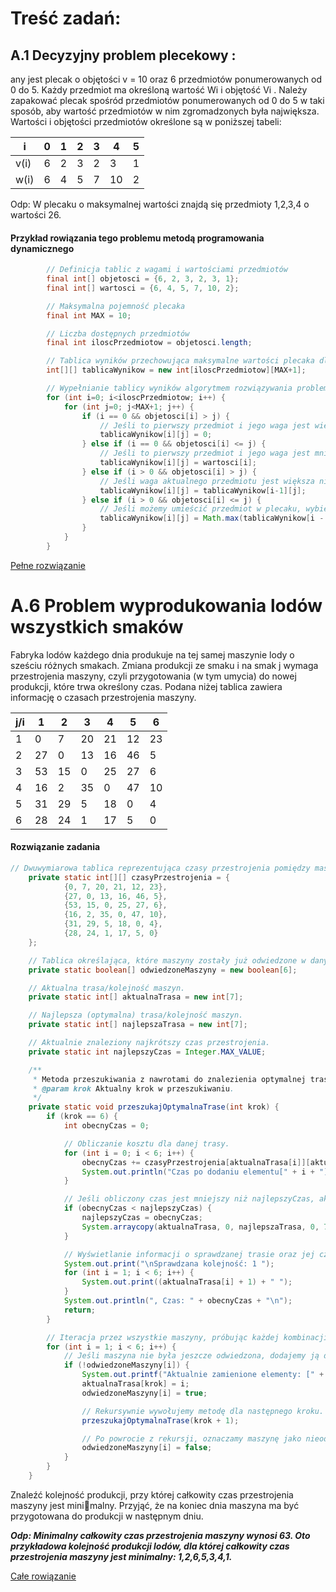# Treść zadań:

## A.1 Decyzyjny problem plecekowy :

any jest plecak o objętości v = 10 oraz 6 przedmiotów ponumerowanych od 0 do 5. Każdy
przedmiot ma określoną wartość Wi
i objętość Vi
. Należy zapakować plecak spośród przedmiotów
ponumerowanych od 0 do 5 w taki sposób, aby wartość przedmiotów w nim zgromadzonych była
największa. Wartości i objętości przedmiotów określone są w poniższej tabeli:

| i    | 0 | 1 | 2 | 3 | 4  | 5 |
|------|---|---|---|---|----|---|
| v(i) | 6 | 2 | 3 | 2 | 3  | 1 |
| w(i) | 6 | 4 | 5 | 7 | 10 | 2 |

Odp: W plecaku o maksymalnej wartości znajdą się przedmioty 1,2,3,4 o wartości 26.

#### Przykład rowiązania tego problemu metodą programowania dynamicznego
```java
        // Definicja tablic z wagami i wartościami przedmiotów
        final int[] objetosci = {6, 2, 3, 2, 3, 1};
        final int[] wartosci = {6, 4, 5, 7, 10, 2};

        // Maksymalna pojemność plecaka
        final int MAX = 10;

        // Liczba dostępnych przedmiotów
        final int iloscPrzedmiotow = objetosci.length;

        // Tablica wyników przechowująca maksymalne wartości plecaka dla różnych kombinacji przedmiotów i pojemności plecaka
        int[][] tablicaWynikow = new int[iloscPrzedmiotow][MAX+1];

        // Wypełnianie tablicy wyników algorytmem rozwiązywania problemu plecaka
        for (int i=0; i<iloscPrzedmiotow; i++) {
            for (int j=0; j<MAX+1; j++) {
                if (i == 0 && objetosci[i] > j) {
                    // Jeśli to pierwszy przedmiot i jego waga jest większa niż pojemność plecaka, to nie możemy go umieścić w plecaku
                    tablicaWynikow[i][j] = 0;
                } else if (i == 0 && objetosci[i] <= j) {
                    // Jeśli to pierwszy przedmiot i jego waga jest mniejsza lub równa pojemności plecaka, to umieszczamy go w plecaku
                    tablicaWynikow[i][j] = wartosci[i];
                } else if (i > 0 && objetosci[i] > j) {
                    // Jeśli waga aktualnego przedmiotu jest większa niż pojemność plecaka, nie możemy go umieścić, więc bierzemy wynik z poprzedniego wiersza
                    tablicaWynikow[i][j] = tablicaWynikow[i-1][j];
                } else if (i > 0 && objetosci[i] <= j) {
                    // Jeśli możemy umieścić przedmiot w plecaku, wybieramy maksimum spośród dwóch możliwości: wzięcie przedmiotu lub pozostawienie go
                    tablicaWynikow[i][j] = Math.max(tablicaWynikow[i - 1][j], wartosci[i] + tablicaWynikow[i - 1][j - objetosci[i]]);
                }
            }
        }


```
[Pełne rozwiązanie](https://github.com/Prawy126/Java/tree/main/Algorytmy_Lab/PlecakDynamicznie)

# A.6 Problem wyprodukowania lodów wszystkich smaków
Fabryka lodów każdego dnia produkuje na tej samej maszynie lody o sześciu różnych smakach.
Zmiana produkcji ze smaku i na smak j wymaga przestrojenia maszyny, czyli przygotowania
(w tym umycia) do nowej produkcji, które trwa określony czas. Podana niżej tablica zawiera
informację o czasach przestrojenia maszyny.

| **j**/**i** | 1 | 2 | 3  | 4  | 5  | 6  |
|-------------|---|---|----|----|----|----|
| 1           | 0 | 7 | 20 | 21 | 12 | 23 |
| 2           | 27 | 0 | 13 | 16 | 46 | 5  |
| 3           | 53 | 15 | 0 | 25 | 27 | 6  |
| 4           | 16 | 2 | 35 | 0 | 47 | 10 |
| 5           | 31 | 29 | 5 | 18 | 0 | 4  |
| 6 |28 | 24 | 1 | 17 | 5 | 0|

#### Rozwiązanie zadania
```java
// Dwuwymiarowa tablica reprezentująca czasy przestrojenia pomiędzy maszynami.
    private static int[][] czasyPrzestrojenia = {
            {0, 7, 20, 21, 12, 23},
            {27, 0, 13, 16, 46, 5},
            {53, 15, 0, 25, 27, 6},
            {16, 2, 35, 0, 47, 10},
            {31, 29, 5, 18, 0, 4},
            {28, 24, 1, 17, 5, 0}
    };

    // Tablica określająca, które maszyny zostały już odwiedzone w danym momencie algorytmu.
    private static boolean[] odwiedzoneMaszyny = new boolean[6];

    // Aktualna trasa/kolejność maszyn.
    private static int[] aktualnaTrasa = new int[7];

    // Najlepsza (optymalna) trasa/kolejność maszyn.
    private static int[] najlepszaTrasa = new int[7];

    // Aktualnie znaleziony najkrótszy czas przestrojenia.
    private static int najlepszyCzas = Integer.MAX_VALUE;

    /**
     * Metoda przeszukiwania z nawrotami do znalezienia optymalnej trasy.
     * @param krok Aktualny krok w przeszukiwaniu.
     */
    private static void przeszukajOptymalnaTrase(int krok) {
        if (krok == 6) {
            int obecnyCzas = 0;

            // Obliczanie kosztu dla danej trasy.
            for (int i = 0; i < 6; i++) {
                obecnyCzas += czasyPrzestrojenia[aktualnaTrasa[i]][aktualnaTrasa[i + 1]];
                System.out.println("Czas po dodaniu elementu[" + i + "][" + (i + 1) + "]: " + obecnyCzas);
            }

            // Jeśli obliczony czas jest mniejszy niż najlepszyCzas, aktualizujemy wartość najlepszyCzas oraz kopjujemy aktualną trasę jako najlepszą.
            if (obecnyCzas < najlepszyCzas) {
                najlepszyCzas = obecnyCzas;
                System.arraycopy(aktualnaTrasa, 0, najlepszaTrasa, 0, 7);
            }

            // Wyświetlanie informacji o sprawdzanej trasie oraz jej czasie.
            System.out.print("\nSprawdzana kolejność: 1 ");
            for (int i = 1; i < 6; i++) {
                System.out.print((aktualnaTrasa[i] + 1) + " ");
            }
            System.out.println(", Czas: " + obecnyCzas + "\n");
            return;
        }

        // Iteracja przez wszystkie maszyny, próbując każdej kombinacji.
        for (int i = 1; i < 6; i++) {
            // Jeśli maszyna nie była jeszcze odwiedzona, dodajemy ją do trasy i oznaczamy jako odwiedzoną.
            if (!odwiedzoneMaszyny[i]) {
                System.out.printf("Aktualnie zamienione elementy: [" + i + "] [" + (i + 1) + "]\n");
                aktualnaTrasa[krok] = i;
                odwiedzoneMaszyny[i] = true;

                // Rekursywnie wywołujemy metodę dla następnego kroku.
                przeszukajOptymalnaTrase(krok + 1);

                // Po powrocie z rekursji, oznaczamy maszynę jako nieodwiedzoną, co pozwala na przeszukiwanie innych tras.
                odwiedzoneMaszyny[i] = false;
            }
        }
    }
```

Znaleźć kolejność produkcji, przy której całkowity czas przestrojenia maszyny jest minimalny. Przyjąć, że na koniec dnia maszyna ma być przygotowana do produkcji w następnym dniu.


___Odp: Minimalny całkowity czas przestrojenia maszyny wynosi 63. Oto przykładowa kolejność
produkcji lodów, dla której całkowity czas przestrojenia maszyny jest minimalny: 1,2,6,5,3,4,1.___

[Całe rowiązanie](https://github.com/Prawy126/Java/tree/main/Algorytmy_Lab/Lody)